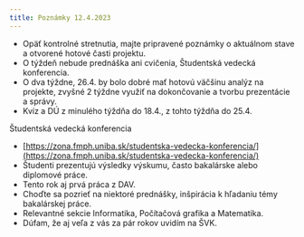 ```yaml
---
title: Poznámky 12.4.2023
---
```


* Opäť kontrolné stretnutia, majte pripravené poznámky o aktuálnom stave a otvorené hotové časti projektu.
* O týždeň nebude prednáška ani cvičenia, Študentská vedecká konferencia.
* O dva týždne, 26.4. by bolo dobré mať hotovú väčšinu analýz na projekte, zvyšné 2 týždne využiť na dokončovanie a tvorbu prezentácie a správy.
* Kvíz a DÚ z minulého týždňa do 18.4., z tohto týždňa do 25.4.

Študentská vedecká konferencia
* [https://zona.fmph.uniba.sk/studentska-vedecka-konferencia/](https://zona.fmph.uniba.sk/studentska-vedecka-konferencia/)
* Študenti prezentujú výsledky výskumu, často bakalárske alebo diplomové práce.
* Tento rok aj prvá práca z DAV.
* Choďte sa pozrieť na niektoré prednášky, inšpirácia k hľadaniu témy bakalárskej práce.
* Relevantné sekcie Informatika, Počítačová grafika a Matematika.
* Dúfam, že aj veľa z vás za pár rokov uvidím na ŠVK.
